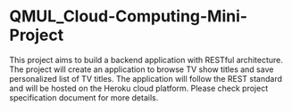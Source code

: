 # QMUL_Cloud-Computing-Mini-Project

This project aims to build a backend application with RESTful architecture. The project will create an application to browse TV show titles and save personalized list of TV titles. The application will follow the REST standard and will be hosted on the Heroku cloud platform.
Please check project specification document for more details.